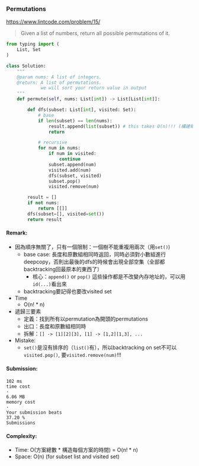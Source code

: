 ### Permutations
https://www.lintcode.com/problem/15/  
> Given a list of numbers, return all possible permutations of it.

```python
from typing import (
    List, Set
)

class Solution:
    """
    @param nums: A list of integers.
    @return: A list of permutations.
             we will sort your return value in output
    """
    def permute(self, nums: List[int]) -> List[List[int]]:

        def dfs(subset: List[int], visited: Set):
            # base
            if len(subset) == len(nums):
                result.append(list(subset)) # this takes O(n)!!! (構建每個方案deepcopy進去的時間)
                return

            # recursive
            for num in nums:
                if num in visited:
                    continue
                subset.append(num)
                visited.add(num)
                dfs(subset, visited)
                subset.pop()
                visited.remove(num)

        result = []
        if not nums:
            return [[]]
        dfs(subset=[], visited=set())
        return result
```

#### Remark:
- 因為順序無關了，只有一個限制：一個樹不能重複用兩次（用`set()`)
  - base case: 長度和原數組相同時返回，同時必須對小數組進行deepcopy，否則出最後的dfs的時候會出現全部空集（全部都backtracking回最原本的東西了）
    - 核心：`append()` or `pop()` 這些操作都是不改變內存地址的，可以用`id(...)`看出來 
  - backtracking要記得也要改visited set
- Time
  - O(n! * n)
- 遞歸三要素
  - 定義：找到所有以permutation為開頭的permutations
  - 出口：長度和原數組相同時
  - 拆解：`[] -> [1][2][3], [1] -> [1,2][1,3], ...`
- Mistake:
  - `set()`是沒有排序的（`list()`有），所以backtracking on set不可以`visited.pop()`, 要`visited.remove(num)`!!! 
#### Submission:
```
102 ms
time cost
·
6.06 MB
memory cost
·
Your submission beats
37.20 %
Submissions
```
#### Complexity:
- Time: O(方案總數 * 構造每個方案的時間) = O(n! * n)
- Space: O(n) (for subset list and visited set)

